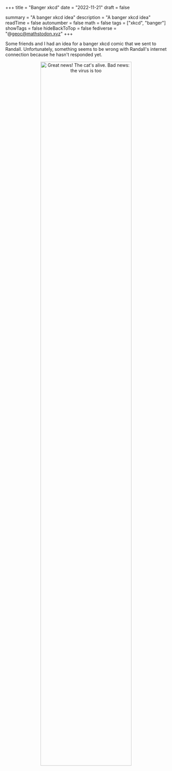 +++
title = "Banger xkcd"
date = "2022-11-21"
draft = false

summary = "A banger xkcd idea"
description = "A banger xkcd idea"
readTime = false
autonumber = false
math = false
tags = ["xkcd", "banger"]
showTags = false
hideBackToTop = false
fediverse = "@geoc@mathstodon.xyz"
+++

Some friends and I had an idea for a banger xkcd comic that we sent to Randall. Unfortunately, something seems to be wrong with Randall's internet connection because he hasn't responded yet.

<div align="center">
    <a href="./../banger_og.jpg">
        <img src="./../xkcd.png" title="Great news! The cat's alive. Bad news: the virus is too" width=75%/>
    </a>
</div>